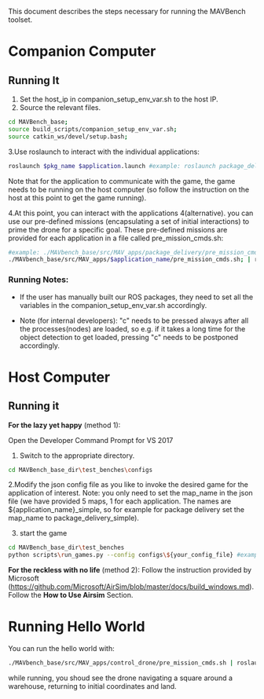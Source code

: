 This document describes the steps necessary for running the MAVBench toolset. 
# Companion Computer  

## Running It
1. Set the host_ip in companion_setup_env_var.sh to the host IP.   
2. Source the relevant files.
```bash
cd MAVBench_base;
source build_scripts/companion_setup_env_var.sh;    
source catkin_ws/devel/setup.bash;    
```
3.Use roslaunch to interact with the individual applications:   
```bash
roslaunch $pkg_name $application.launch #example: roslaunch package_delivery scanning.launch;
``` 
Note that for the application to communicate with the game, the game needs to be running on the host computer (so follow the instruction on the host at this point to get the game running).

4.At this point, you can interact with the applications
4(alternative). you can use our pre-defined missions (encapsulating a set of initial interactions) to prime the drone for a specific goal. These pre-defined missions are provided for each application in a file called pre_mission_cmds.sh: 
```bash
#example: ./MAVbench_base/src/MAV_apps/package_delivery/pre_mission_cmds.sh | roslaunch $package_delivery $scanning.launch 
./MAVbench_base/src/MAV_apps/$application_name/pre_mission_cmds.sh; | roslaunch $pkg_name $application.launch;  
```


### Running Notes:
- If the user has manually built our ROS packages, they need to set all the variables in the companion_setup_env_var.sh accordingly.

- Note (for internal developers): "c" needs to be pressed always after all the processes(nodes) are loaded, so e.g. if it takes a long time for the object detection to get loaded, pressing "c" needs to be postponed accordingly. 

# Host Computer

## Running it 
**For the lazy yet happy** (method 1):

Open the Developer Command Prompt for VS 2017
1. Switch to the appropriate directory. 
```bash
cd MAVBench_base_dir\test_benches\configs
```
2.Modify the json config file as you like to invoke the desired game for the application of interest.
Note: you only need to set the map_name in the json file (we have provided 5 maps, 1 for each application. The names are ${application_name}_simple, so for example for package delivery set the map_name to package_delivery_simple).

3. start the game
```bash
cd MAVBench_base_dir\test_benches
python scripts\run_games.py --config configs\${your_config_file} #example:  python scripts\run_games.py --config configs\run_game_config.json
```
**For the reckless with no life** (method 2):
Follow the instruction provided by Microsoft (https://github.com/Microsoft/AirSim/blob/master/docs/build_windows.md). Follow the **How to Use Airsim** Section.  


# Running Hello World
You can run the hello world with: 
```basH
./MAVbench_base/src/MAV_apps/control_drone/pre_mission_cmds.sh | roslaunch control_drone control_drone.launch. 
```
while running, you shoud see the drone navigating a square around a warehouse, returning to initial coordinates and land.  


